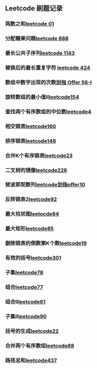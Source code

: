 ## Leetcode 刷题记录
### 两数之和[leetcode 01](https://leetcode-cn.com/problems/two-sum/)
### 分配糖果问题[leetcode 888](https://leetcode-cn.com/problems/fair-candy-swap/)
### 最长公共子序列[leetcode 1143](https://leetcode-cn.com/problems/longest-common-subsequence/)
### 替换后的最长重复字符 [leetcode 424](https://leetcode-cn.com/problems/longest-repeating-character-replacement/)
### 数组中数字出现的次数[剑指 Offer 56-I](https://leetcode-cn.com/problems/shu-zu-zhong-shu-zi-chu-xian-de-ci-shu-lcof/)
### 旋转数组的最小值II[leetcode154](https://leetcode-cn.com/problems/find-minimum-in-rotated-sorted-array-ii/)
### 查找两个有序数组的中位数[leetcode4](https://leetcode-cn.com/submissions/detail/143769492/)
### 相交链表[leetcode160](https://leetcode-cn.com/problems/intersection-of-two-linked-lists/)
### 排序链表[leetcode148](https://leetcode-cn.com/problems/sort-list/)
### 合并K个有序链表[leetcode23](https://leetcode-cn.com/problems/merge-k-sorted-lists/)
### 二叉树的镜像[leetcode226](https://leetcode-cn.com/problems/er-cha-shu-de-jing-xiang-lcof/)
### 斐波那契数列[leetcode剑指offer10](https://leetcode-cn.com/problems/fei-bo-na-qi-shu-lie-lcof/)
### 反转链表2[leetcode92](https://leetcode-cn.com/problems/reverse-linked-list-ii/)
### 最大柱状图[leetocde84](https://leetcode-cn.com/problems/largest-rectangle-in-histogram/)
### 最大矩形[leetcode85](https://leetcode-cn.com/problems/maximal-rectangle/)
### 删除链表的倒数第K个数[leetcode19](https://leetcode-cn.com/problems/remove-nth-node-from-end-of-list/)
### 有效的括号[leetcode301](https://leetcode-cn.com/problems/remove-invalid-parentheses/)
### 子集[leetcode78](https://leetcode-cn.com/problems/subsets/)
### 组合[leetcode77](https://leetcode-cn.com/problems/combinations/)
### 组合II[leetcode61](https://leetcode-cn.com/problems/rotate-list/)
### 子集II[leetcode90](https://leetcode-cn.com/problems/subsets-ii/)
### 括号的生成[leetcode22](https://leetcode-cn.com/problems/generate-parentheses/)
### 合并两个有序数组[leetcode88](https://leetcode-cn.com/problems/merge-sorted-array/)
### 路径总和[leetcode437](https://leetcode-cn.com/problems/path-sum-iii/solution/dui-qian-zhui-he-jie-fa-de-yi-dian-jie-s-dey6/)
